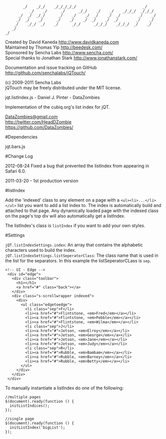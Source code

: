             _/    _/_/    _/_/_/_/_/                              _/
               _/    _/      _/      _/_/    _/    _/    _/_/_/  _/_/_/
          _/  _/  _/_/      _/    _/    _/  _/    _/  _/        _/    _/
         _/  _/    _/      _/    _/    _/  _/    _/  _/        _/    _/
        _/    _/_/  _/    _/      _/_/      _/_/_/    _/_/_/  _/    _/
       _/
    _/

Created by David Kaneda <http://www.davidkaneda.com>  
Maintained by Thomas Yip <http://beedesk.com/>  
Sponsored by Sencha Labs <http://www.sencha.com/>  
Special thanks to Jonathan Stark <http://www.jonathanstark.com/>  

Documentation and issue tracking on GitHub <http://github.com/senchalabs/jQTouch/>  

(c) 2009-2011 Sencha Labs  
jQTouch may be freely distributed under the MIT license.

jqt.listIndex.js - Daniel J. Pinter - DataZombies

Implementation of the cubiq.org's list index for jQT.

<DataZombies@gmail.com>  
<http://twitter.com/HeadDZombie>  
<https://github.com/DataZombies/>

#Dependencies

jqt.bars.js

#Change Log

2012-08-24 Fixed a bug that prevented the listIndex from appearing in Safari 6.0.

2011-03-20 - 1st production version

#listIndex

Add the 'indexed' class to any element on a page with a `<ul><li>...</li></ul>` list you want to add a list index to. The index is automatically build and attached to that page. Any dynamically loaded page with the indexed class on the page's top div will also automatically get a listIndex.

The listIndex's class is `listIndex` if you want to add your own styles.

#Settings

`jQT.listIndexSettings.index`: An array that contains the alphabetic characters used to build the index.
`jQT.listIndexSettings.listSeperatorClass`: The class name that is used in the list for the separators. In this example the listSeperatorCLass is `sep`.

    <!-- UI - Edge -->
     <div id="edge">
       <div class="toolbar">
         <h1></h1>
         <a href="#" class="back"></a>
       </div>
       <div class="s-scrollwrapper indexed">
         <div>
           <ul class="edgetoedge">
             <li class="sep">F</li>
             <li><a href="#">Flintstone, <em>Fred</em></a></li>
             <li><a href="#">Flintstone, <em>Pebble</em></a></li>
             <li><a href="#">Flintstone, <em>Wilma</em></a></li>
             <li class="sep">J</li>
             <li><a href="#">Jetson, <em>Elroy</em></a></li>
             <li><a href="#">Jetson, <em>George</em></a></li>
             <li><a href="#">Jetson, <em>Jane</em></a></li>
             <li><a href="#">Jetson, <em>Judy</em></a></li>
             <li class="sep">R</li>
             <li><a href="#">Rubble, <em>Bambam</em></a></li>
             <li><a href="#">Rubble, <em>Barney</em></a></li>
             <li><a href="#">Rubble, <em>Betty</em></a></li>
           </ul>
         </div>
       </div>
     </div>
     
To manually instantiate a listIndex do one of the following:

    //multiple pages
    $(document).ready(function () {
      initListIndices();
    });
    
    //single page
    $(document).ready(function () {
      initListIndex('bigList');
    });
